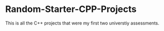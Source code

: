 # Random-Starter-CPP-Projects
This is all the C++ projects that were my first two universtiy assessments.
